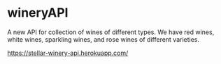 # wineryAPI
A new API for collection of wines of different types. We have red wines, white wines, sparkling wines, and rose wines of different varieties.

https://stellar-winery-api.herokuapp.com/
